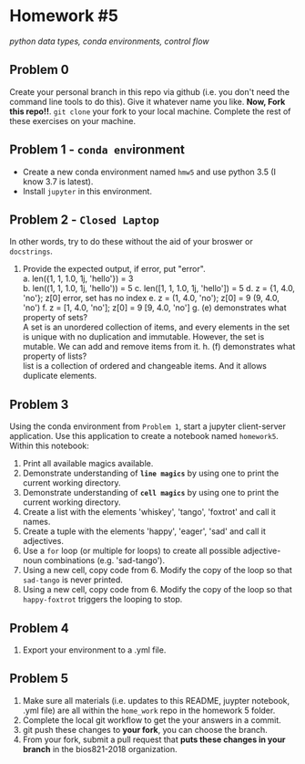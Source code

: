 # Homework \#5
*python data types, conda environments, control flow*  


## Problem 0
Create your personal branch in this repo via github (i.e. you don't need the command line
tools to do this). Give it whatever name you like. **Now, Fork this repo!!**. `git clone`
your fork to your local machine. Complete the rest of these exercises on your machine.

## Problem 1 - `conda env`ironment
- Create a new conda environment named `hmw5` and use python 3.5 (I know 3.7 is latest).
- Install `jupyter` in this environment.


## Problem 2 - `Closed Laptop`
In other words, try to do these without the aid of your broswer or `docstrings`.
1. Provide the expected output, if error, put "error".  
    a. len({1, 1, 1.0, 1j, 'hello'}) = 3  
    b. len((1, 1, 1.0, 1j, 'hello')) = 5 
    c. len([1, 1, 1.0, 1j, 'hello']) = 5 
    d. z = {1, 4.0, 'no'}; z[0]      error, set has no index
    e. z = (1, 4.0, 'no'); z[0] = 9  (9, 4.0, 'no')
    f. z = [1, 4.0, 'no']; z[0] = 9  [9, 4.0, 'no']
    g. (e) demonstrates what property of sets?  
	A set is an unordered collection of items, and every elements in the set is unique with no duplication and immutable. However, the set is mutable. We can add and remove items from it.
    h. (f) demonstrates what property of lists?  
	list is a collection of ordered and changeable items. And it allows duplicate elements.

## Problem 3
Using the conda environment from `Problem 1`, start a jupyter client-server application. Use
this application to create a notebook named `homework5`. Within this notebook:
1. Print all available magics available.  
2. Demonstrate understanding of **`line magics`** by using one to print the current working directory.  
3. Demonstrate understanding of **`cell magics`** by using one to print the current working directory.  
4. Create a list with the elements 'whiskey', 'tango', 'foxtrot' and call it names.  
5. Create a tuple with the elements 'happy', 'eager', 'sad' and call it adjectives.  
6. Use a `for` loop (or multiple for loops) to create all possible adjective-noun combinations (e.g. 'sad-tango').  
7. Using a new cell, copy code from 6. Modify the copy of the loop so that `sad-tango` is never printed.  
8. Using a new cell, copy code from 6. Modify the copy of the loop so that `happy-foxtrot` triggers the looping to stop.  

## Problem 4
1. Export your environment to a .yml file.

## Problem 5
1. Make sure all materials (i.e. updates to this README, juypter notebook, .yml file) are all
within the `home_work` repo in the homework 5 folder.
2. Complete the local git workflow to get the your answers in a commit.
3. git push these changes to **your fork**, you can choose the branch.
4. From your fork, submit a pull request that **puts these changes in your branch** in the bios821-2018 organization.
